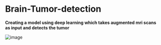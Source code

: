 # Brain-Tumor-detection

**Creating a model using deep learning which takes augmented mri scans as input and detects the tumor**

![image](https://github.com/Prady2309/Brain-Tumor-detection/assets/95231874/98e3b517-f7f9-490e-9536-3447709a2207)
